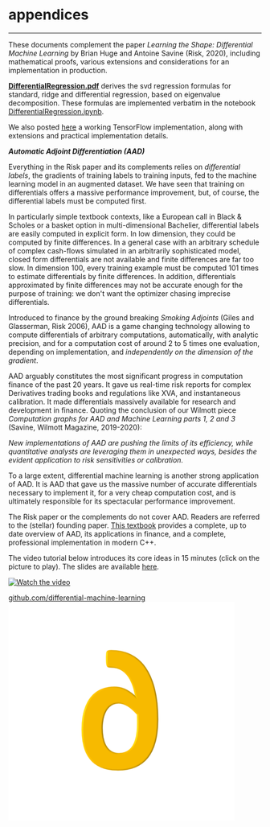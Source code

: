 # appendices
---

These documents complement the paper *Learning the Shape: Differential Machine Learning* by Brian Huge and Antoine Savine (Risk, 2020), including mathematical proofs, various extensions and considerations for an implementation in production.


[**DifferentialRegression.pdf**](https://github.com/differential-machine-learning/appendices/blob/master/DifferentialRegression.pdf) derives the svd regression formulas for standard, ridge and differential regression, based on eigenvalue decomposition. These formulas are implemented verbatim in the notebook [DifferentialRegression.ipynb](https://github.com/differential-machine-learning/notebooks/blob/master/DifferentialRegression.ipynb).

We also posted [here](https://differential-machine-learning.github.io/notebooks/) a working TensorFlow implementation, along with extensions and practical implementation details. 

***Automatic Adjoint Differentiation (AAD)***

Everything in the Risk paper and its complements relies on *differential labels*, the gradients of training labels to training inputs, fed to the machine learning model in an augmented dataset. We have seen that training on differentials offers a massive performance improvement, but, of course, the differential labels must be computed first.

In particularly simple textbook contexts, like a European call in Black & Scholes or a basket option in multi-dimensional Bachelier, differential labels are easily computed in explicit form. In low dimension, they could be computed by finite differences. In a general case with an arbitrary schedule of complex cash-flows simulated in an arbitrarily sophisticated model, closed form differentials are not available and finite differences are far too slow. In dimension 100, every training example must be computed 101 times to estimate differentials by finite differences. In addition, differentials approximated by finite differences may not be accurate enough for the purpose of training: we don't want the optimizer chasing imprecise differentials.

Introduced to finance by the ground breaking *Smoking Adjoints* (Giles and Glasserman, Risk 2006), AAD is a game changing technology allowing to compute differentials of arbitrary computations, automatically, with analytic precision, and for a computation cost of around 2 to 5 times one evaluation, depending on implementation, and *independently on the dimension of the gradient*. 

AAD arguably constitutes the most significant progress in computation finance of the past 20 years. It gave us real-time risk reports for complex Derivatives trading books and regulations like XVA, and instantaneous calibration. It made differentials massively available for research and development in finance. Quoting the conclusion of our Wilmott piece *Computation graphs for AAD and Machine Learning parts 1, 2 and 3* (Savine, Wilmott Magazine, 2019-2020):

*New implementations of AAD are pushing the limits of its efficiency, while quantitative analysts are leveraging them in unexpected ways, besides the evident application to risk sensitivities or calibration.*

To a large extent, differential machine learning is another strong application of AAD. It is AAD that gave us the massive number of accurate differentials necessary to implement it, for a very cheap computation cost, and is ultimately responsible for its spectacular performance improvement. 

The Risk paper or the complements do not cover AAD. Readers are referred to the (stellar) founding paper. [This textbook](https://www.amazon.com/Modern-Computational-Finance-Parallel-Simulations-dp-1119539455/dp/1119539455) provides a complete, up to date overview of AAD, its applications in finance, and a complete, professional implementation in modern C++.

The video tutorial below introduces its core ideas in 15 minutes (click on the picture to play). The slides are available [here](https://drive.google.com/file/d/1dJz7c4fe7bAkfRX3ntv3vyx_VNfFMOsO/view).

<p align="center">
  
[![Watch the video](https://img.youtube.com/vi/IcQkwgPwfm4/maxresdefault.jpg)](https://youtu.be/IcQkwgPwfm4)

</p>

[github.com/differential-machine-learning](https://github.com/differential-machine-learning)
<img src="differential.png">
